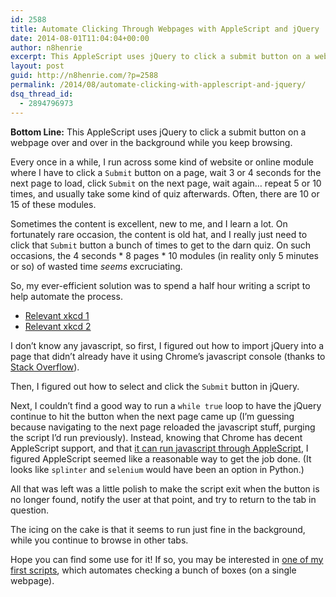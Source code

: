 ```yaml
---
id: 2588
title: Automate Clicking Through Webpages with AppleScript and jQuery
date: 2014-08-01T11:04:04+00:00
author: n8henrie
excerpt: This AppleScript uses jQuery to click a submit button on a webpage over and over in the background while you keep browsing.
layout: post
guid: http://n8henrie.com/?p=2588
permalink: /2014/08/automate-clicking-with-applescript-and-jquery/
dsq_thread_id:
  - 2894796973
---
```

**Bottom Line:** This AppleScript uses jQuery to click a submit button on a webpage over and over in the background while you keep browsing.<!--more-->

Every once in a while, I run across some kind of website or online module where I have to click a `Submit` button on a page, wait 3 or 4 seconds for the next page to load, click `Submit` on the next page, wait again&#8230; repeat 5 or 10 times, and usually take some kind of quiz afterwards. Often, there are 10 or 15 of these modules.

Sometimes the content is excellent, new to me, and I learn a lot. On fortunately rare occasion, the content is old hat, and I really just need to click that `Submit` button a bunch of times to get to the darn quiz. On such occasions, the 4 seconds \* 8 pages \* 10 modules (in reality only 5 minutes or so) of wasted time _seems_ excruciating.

So, my ever-efficient solution was to spend a half hour writing a script to help automate the process.

  * <a href="http://xkcd.com/1319/" target="_blank">Relevant xkcd 1</a>
  * <a href="http://xkcd.com/1205/" target="_blank">Relevant xkcd 2</a>

I don&#8217;t know any javascript, so first, I figured out how to import jQuery into a page that didn&#8217;t already have it using Chrome&#8217;s javascript console (thanks to <a href="http://stackoverflow.com/questions/7474354/include-jquery-in-the-javascript-console" target="_blank">Stack Overflow</a>).

Then, I figured out how to select and click the `Submit` button in jQuery.

Next, I couldn&#8217;t find a good way to run a `while true` loop to have the jQuery continue to hit the button when the next page came up (I&#8217;m guessing because navigating to the next page reloaded the javascript stuff, purging the script I&#8217;d run previously). Instead, knowing that Chrome has decent AppleScript support, and that [it can run javascript through AppleScript](http://n8henrie.com/2014/07/get-google-cache-applescript/ "Get Google Cache AppleScript - n8henrie.com"), I figured AppleScript seemed like a reasonable way to get the job done. (It looks like `splinter` and `selenium` would have been an option in Python.)

All that was left was a little polish to make the script exit when the button is no longer found, notify the user at that point, and try to return to the tab in question.

The icing on the cake is that it seems to run just fine in the background, while you continue to browse in other tabs.

Hope you can find some use for it! If so, you may be interested in [one of my first scripts](http://n8henrie.com/2012/09/applescript-to-automate-checking-checkboxes-in-your-web-browser/), which automates checking a bunch of boxes (on a single webpage).